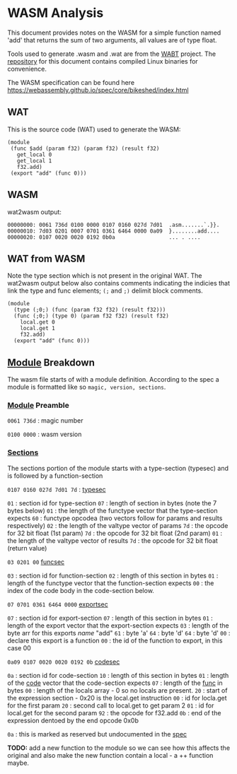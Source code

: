 # WASM Analysis

This document provides notes on the WASM for a simple function named 'add' that
returns the sum of two arguments, all values are of type float. 

Tools used to generate .wasm and .wat are from the [WABT] project. The
[repository](https://github.com/cullenr/wasm-analysis) for this document
contains compiled Linux binaries for convenience.

The WASM specification can be found here
https://webassembly.github.io/spec/core/bikeshed/index.html

## WAT

This is the source code (WAT) used to generate the WASM:

```
(module
 (func $add (param f32) (param f32) (result f32)
   get_local 0
   get_local 1
   f32.add)
 (export "add" (func 0)))
```
## WASM

wat2wasm output:

```
00000000: 0061 736d 0100 0000 0107 0160 027d 7d01  .asm.......`.}}.
00000010: 7d03 0201 0007 0701 0361 6464 0000 0a09  }........add....
00000020: 0107 0020 0020 0192 0b0a                 ... . ....
```
## WAT from WASM

Note the type section which is not present in the original WAT. The wat2wasm
output below also contains comments indicating the indicies that link the type
and func elements; `(;` and `;)` delimit block comments.

```
(module
  (type (;0;) (func (param f32 f32) (result f32)))
  (func (;0;) (type 0) (param f32 f32) (result f32)
    local.get 0
    local.get 1
    f32.add)
  (export "add" (func 0)))
```

## [Module] Breakdown

The wasm file starts of with a module definition.  According to the spec a
module is formatted like so `magic, version, sections`.


### [Module] Preamble

`0061 736d` : magic number

`0100 0000` : wasm version

### [Sections](https://webassembly.github.io/spec/core/binary/modules.html#sections)

The sections portion of the module starts with a type-section (typesec) and is
followed by a function-section

`0107 0160 027d 7d01 7d` : [typesec]

`01` : section id for type-section
`07` : length of section in bytes (note the 7 bytes below)
`01` : the length of the functype vector that the type-section expects
`60` : functype opcodea (two vectors follow for params and results respectively)
`02` : the length of the valtype vector of params
`7d` : the opcode for 32 bit float (1st param)
`7d` : the opcode for 32 bit float (2nd param)
`01` : the length of the valtype vector of results
`7d` : the opcode for 32 bit float (return value)

`03 0201 00` [funcsec] 

`03` : section id for function-section
`02` : length of this section in bytes
`01` : length of the functype vector that the function-section expects
`00` : the index of the code body in the code-section below.

`07 0701 0361 6464 0000` [exportsec]

`07` : section id for export-section
`07` : length of this section in bytes
`01` : length of the export vector that the export-section expects
`03` : length of the byte arr for this exports _name_ "add"
`61` : byte 'a'
`64` : byte 'd'
`64` : byte 'd'
`00` : declare this export is a function
`00` : the id of the function to export, in this case 00

`0a09 0107 0020 0020 0192 0b` [codesec]

`0a` : section id for code-section
`10` : length of this section in bytes
`01` : length of the [code] vector that the code-section expects 
`07` : length of the [func] in bytes
`00` : length of the locals array - 0 so no locals are present. 
`20` : start of the expression section - 0x20 is the local.get instruction
`00` : id for locla.get for the first param
`20` : second call to local.get to get param 2
`01` : id for local.get for the second param
`92` : the opcode for f32.add
`0b` : end of the expression dentoed by the end opcode 0x0b

`0a` : this is marked as reserved but undocumented in the [spec](https://webassembly.github.io/spec/core/bikeshed/index.html#a7-index-of-instructions)

[WABT]: https://github.com/WebAssembly/wabt
[Module]:https://webassembly.github.io/spec/core/binary/modules.html#binary-module

[typesec]:https://webassembly.github.io/spec/core/binary/modules.html#type-section
[funcsec]:https://webassembly.github.io/spec/core/binary/modules.html#function-section 
[exportsec]:https://webassembly.github.io/spec/core/binary/modules.html#export-section

[index]:https://webassembly.github.io/spec/core/binary/modules.html#indices
[functype]:https://webassembly.github.io/spec/core/binary/types.html#binary-functype
[codesec]:https://webassembly.github.io/spec/core/binary/modules.html#code-section 
[code]:https://webassembly.github.io/spec/core/binary/modules.html#code-section 
[func]:https://webassembly.github.io/spec/core/binary/modules.html#code-section 

**TODO:** add a new function to the module so we can see how this affects the
original and also make the new function contain a local - a ++ function maybe.
